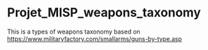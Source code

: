 # Projet_MISP_weapons_taxonomy

This is a types of weapons taxonomy based on https://www.militaryfactory.com/smallarms/guns-by-type.asp

